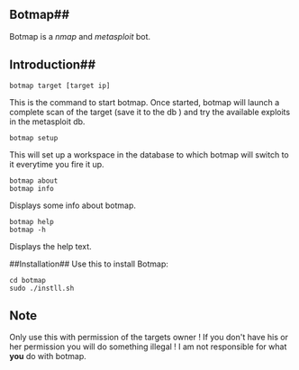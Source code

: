 ## Botmap##
Botmap is a *nmap* and *metasploit* bot.

## Introduction##

    botmap target [target ip]
   This is the command to start botmap. Once started, botmap will launch a complete scan of the target (save it to the db ) and try the available exploits in the metasploit db.

    botmap setup
 This will set up a workspace in the database to which botmap will switch to it everytime you fire it up.

    botmap about
    botmap info
Displays some info about botmap.

    botmap help
    botmap -h
   Displays the help text.

##Installation##
Use this to install Botmap:

    cd botmap
    sudo ./instll.sh

## Note ##
Only use this with permission of the targets owner ! If you don't have his or her permission you will do something illegal ! I am not responsible for what **you**
do with botmap.
